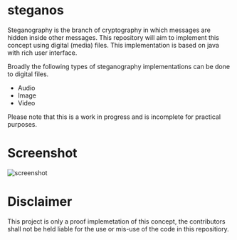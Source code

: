 steganos
========
Steganography is the branch of cryptography in which messages are hidden inside other messages. This repository will aim to implement this concept using digital (media) files. This implementation is based on java with rich user interface.

Broadly the following types of steganography implementations can be done to digital files. 
* Audio
* Image
* Video
 
Please note that this is a work in progress and is incomplete for practical purposes.

Screenshot
==========
<img src="https://github.com/midhunhk/steganos/blob/master/java/Steganos/test/screenshot01.PNG" alt="screenshot" />

Disclaimer
==========
This project is only a proof implemetation of this concept, the contributors shall not be held liable for the use or mis-use of the code in this repositiory.
